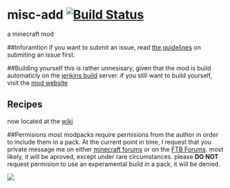 misc-add [![Build Status](https://travis-ci.org/Johnsmith0508/misc-add.svg?branch=master)](https://travis-ci.org/Johnsmith0508/misc-add)
========

a minecraft mod

##Inforamtion
if you want to submit an issue, read [the guidelines](https://github.com/Johnsmith0508/misc-add/wiki/Guidelines-for-submiting-an-issue) on submiting an issue first.

##Building yourself
this is rather unnesisary, given that the mod is build automaticly on the [jenkins build](http://75.115.0.158) server. if you still want to build yourself, visit the [mod website](http://johnsmith0508.github.io/misc-add/)

## Recipes

now located at the [wiki](https://github.com/Johnsmith0508/misc-add/wiki)

##Permisions
most modpacks require permisions from the author in order to include them in a pack. At the current point in time, I request that you private message me on either [minecraft forums](http://google.com) or on the [FTB Forums](http://google.com). most likely, it will be aproved, except under rare circumstances. please __DO NOT__ request permision to use an experamental build in a pack, it will be denied.


![](https://github.com/johnsmith0508/misc-add/raw/master/ReadmeFolder/DenseBlock.png)
